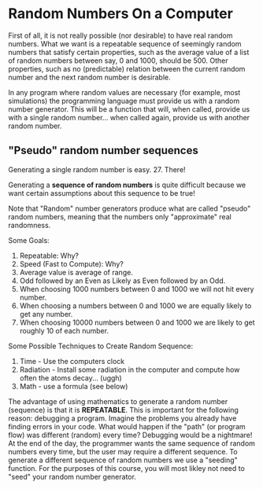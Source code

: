 # Random Numbers On a Computer
First of all, it is not really possible (nor desirable) to have real random numbers. What we want is a repeatable sequence of seemingly random numbers that satisfy certain properties, such as the average value of a list of random numbers between say, 0 and 1000, should be 500. Other properties, such as no (predictable) relation between the current random number and the next random number is desirable.

In any program where random values are necessary (for example, most simulations) the programming language must provide us with a random number generator. This will be a function that will, when called, provide us with a single random number... when called again, provide us with another random number.

## "Pseudo" random number sequences
Generating a single random number is easy. 27. There!

Generating a **sequence of random numbers** is quite difficult because we want certain assumptions about this sequence to be true!

Note that "Random" number generators produce what are called "pseudo" random numbers, meaning that the numbers only "approximate" real randomness. 

Some Goals:

1. Repeatable: Why?
2. Speed (Fast to Compute): Why?
3. Average value is average of range.
4. Odd followed by an Even as Likely as Even followed by an Odd.
5. When choosing 1000 numbers between 0 and 1000 we will not hit every number.
6. When choosing a numbers between 0 and 1000 we are equally likely to get any number.
7. When choosing 10000 numbers between 0 and 1000 we are likely to get roughly 10 of each number.

Some Possible Techniques to Create Random Sequence:

1. Time - Use the computers clock
2. Radiation - Install some radiation in the computer and compute how often the atoms decay... (uggh)
3. Math - use a formula (see below)

The advantage of using mathematics to generate a random number (sequence) is that it is **REPEATABLE**. This is important for the following reason: debugging a program. Imagine the problems you already have finding errors in your code. What would happen if the "path" (or program flow) was different (random) every time? Debugging would be a nightmare! At the end of the day, the programmer wants the same sequence of random numbers every time, but the user may require a different sequence. To generate a different sequence of random numbers we use a "seeding" function. For the purposes of this course, you will most likley not need to "seed" your random number generator. 
